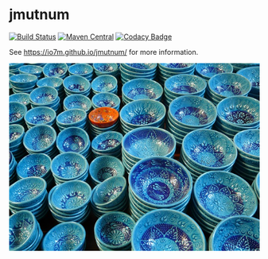 jmutnum
===

[![Build Status](https://travis-ci.org/io7m/jmutnum.svg)](https://travis-ci.org/io7m/jmutnum)
[![Maven Central](https://maven-badges.herokuapp.com/maven-central/com.io7m.jmutnum/com.io7m.jmutnum/badge.png)](https://maven-badges.herokuapp.com/maven-central/com.io7m.jmutnum/com.io7m.jmutnum)
[![Codacy Badge](https://api.codacy.com/project/badge/Grade/15271c4fb4fa49c9881e11633de44825)](https://www.codacy.com/app/github_79/jmutnum?utm_source=github.com&amp;utm_medium=referral&amp;utm_content=io7m/jmutnum&amp;utm_campaign=Badge_Grade)

See https://io7m.github.io/jmutnum/ for more information.

![jmutnum](./src/site/resources/jmutnum.jpg?raw=true)
